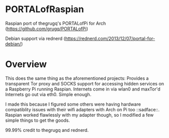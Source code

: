 PORTALofRaspian
===============

Raspian port of thegrugq's PORTALofPi for Arch (https://github.com/grugq/PORTALofPi)

Debian support via rednerd (https://rednerd.com/2013/12/07/portal-for-debian/)

Overview
========

This does the same thing as the aforementioned projects: Provides a transparent Tor proxy and SOCKS support for accessing hidden services on a Raspberry Pi running Raspian. Internets come in via wlan0 and maxTor'd Internets go out via eth0. Simple enough.

I made this because I figured some others were having hardware compatiblity issues with their wifi adapters with Arch on Pi too ::sadface::. Raspian worked flawlessly with my adapter though, so I modified a few simple things to get the goods.

99.99% credit to thegrugq and rednerd.


